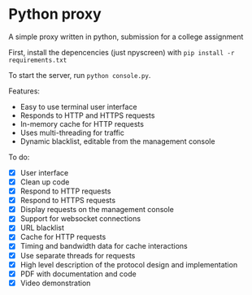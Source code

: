 # Python proxy
A simple proxy written in python, submission for a college assignment

First, install the depencencies (just npyscreen) with `pip install -r requirements.txt`

To start the server, run `python console.py`.

Features:
- Easy to use terminal user interface
- Responds to HTTP and HTTPS requests
- In-memory cache for HTTP requests
- Uses multi-threading for traffic
- Dynamic blacklist, editable from the management console

To do:
- [X]  User interface
- [X]  Clean up code
- [X]  Respond to HTTP requests
- [X]  Respond to HTTPS requests
- [X]  Display requests on the management console
- [X]  Support for websocket connections
- [X]  URL blacklist
- [X]  Cache for HTTP requests
- [X]  Timing and bandwidth data for cache interactions
- [X]  Use separate threads for requests
- [X]  High level description of the protocol design and implementation
- [X]  PDF with documentation and code
- [X]  Video demonstration
